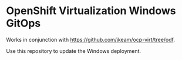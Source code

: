 # OpenShift Virtualization Windows GitOps

Works in conjunction with https://github.com/jkeam/ocp-virt/tree/odf.

Use this repository to update the Windows deployment.
